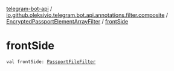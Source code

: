[telegram-bot-api](../../index.md) / [io.github.oleksivio.telegram.bot.api.annotations.filter.composite](../index.md) / [EncryptedPassportElementArrayFilter](index.md) / [frontSide](./front-side.md)

# frontSide

`val frontSide: `[`PassportFileFilter`](../-passport-file-filter/index.md)